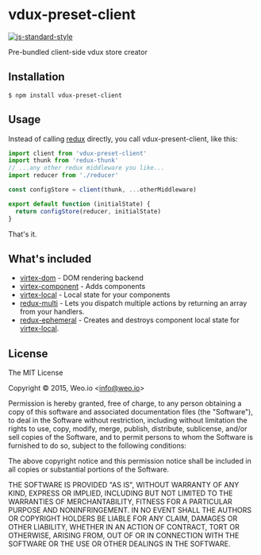 
# vdux-preset-client

[![js-standard-style](https://img.shields.io/badge/code%20style-standard-brightgreen.svg?style=flat)](https://github.com/feross/standard)

Pre-bundled client-side vdux store creator

## Installation

    $ npm install vdux-preset-client

## Usage

Instead of calling [redux](https://github.com/rackt/redux) directly, you call vdux-present-client, like this:

```javascript
import client from 'vdux-preset-client'
import thunk from 'redux-thunk'
// ...any other redux middleware you like...
import reducer from './reducer'

const configStore = client(thunk, ...otherMiddleware)

export default function (initialState) {
  return configStore(reducer, initialState)
}
```

That's it.

## What's included

  * [virtex-dom](https://github.com/ashaffer/virtex-dom) - DOM rendering backend
  * [virtex-component](https://github.com/ashaffer/virtex-component) - Adds components
  * [virtex-local](https://github.com/ashaffer/virtex-local) - Local state for your components
  * [redux-multi](https://github.com/ashaffer/redux-multi) - Lets you dispatch multiple actions by returning an array from your handlers.
  * [redux-ephemeral](https://github.com/ashaffer/redux-ephemeral) - Creates and destroys component local state for [virtex-local](https://github.com/ashaffer/virtex-local).

## License

The MIT License

Copyright &copy; 2015, Weo.io &lt;info@weo.io&gt;

Permission is hereby granted, free of charge, to any person obtaining a copy of this software and associated documentation files (the "Software"), to deal in the Software without restriction, including without limitation the rights to use, copy, modify, merge, publish, distribute, sublicense, and/or sell copies of the Software, and to permit persons to whom the Software is furnished to do so, subject to the following conditions:

The above copyright notice and this permission notice shall be included in all copies or substantial portions of the Software.

THE SOFTWARE IS PROVIDED "AS IS", WITHOUT WARRANTY OF ANY KIND, EXPRESS OR IMPLIED, INCLUDING BUT NOT LIMITED TO THE WARRANTIES OF MERCHANTABILITY, FITNESS FOR A PARTICULAR PURPOSE AND NONINFRINGEMENT. IN NO EVENT SHALL THE AUTHORS OR COPYRIGHT HOLDERS BE LIABLE FOR ANY CLAIM, DAMAGES OR OTHER LIABILITY, WHETHER IN AN ACTION OF CONTRACT, TORT OR OTHERWISE, ARISING FROM, OUT OF OR IN CONNECTION WITH THE SOFTWARE OR THE USE OR OTHER DEALINGS IN THE SOFTWARE.
